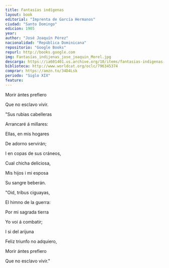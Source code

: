 ```yaml
---
title: Fantasías indígenas
layout: book
editorial: "Imprenta de García Hermanos"
ciudad: "Santo Domingo"
edicion: 1905
year: 
author: "José Joaquín Pérez"
nacionalidad: "República Dominicana"
repositorio: "Google Books"
repurl: http://books.google.com
img: Fantasías_indijenas_jose_joaquin_Morel.jpg
descarga: https://ia601401.us.archive.org/10/items/fantasias-indigenas-jose-joaquin-perez/Fantas%C3%ADas%20ind%C3%ADgenas%20-%20Jos%C3%A9%20Joaqu%C3%ADn%20P%C3%A9rez.pdf
biblioteca: http://www.worldcat.org/oclc/796345374
comprar: https://amzn.to/34D4Lsk
periodo: "Siglo XIX"
feature: 
---
```

 

Morir ántes prefiero
 
Que no esclavo vivir.
 
"Sus rubias cabelleras
 
Arrancaré á millares:
 
Ellas, en mis hogares
 
De adorno servirán; 
 
I en copas de sus cráneos, 
 
Cual chicha deliciosa, 
 
Mis hijos i mi esposa
 
Su sangre beberán.
 
 
"Oid, tríbus ciguayas, 
 
El himno de la guerra: 
 
Por mi sagrada tierra
 
Yo voi á combatir; 
 
I si del arijuna
 
Feliz triunfo no adquiero, 
 
Morir ántes prefiero 
 
Que no esclavo vivir."
